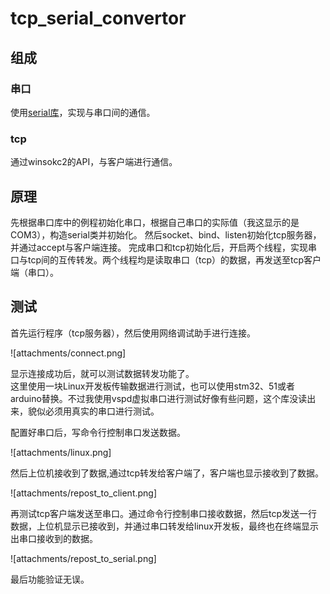 # tcp_serial_convertor

## 组成  
### 串口
使用[serial库](https://github.com/wjwwood/serial)，实现与串口间的通信。
### tcp
通过winsokc2的API，与客户端进行通信。

## 原理
先根据串口库中的例程初始化串口，根据自己串口的实际值（我这显示的是COM3），构造serial类并初始化。
然后socket、bind、listen初始化tcp服务器，并通过accept与客户端连接。
完成串口和tcp初始化后，开启两个线程，实现串口与tcp间的互传转发。两个线程均是读取串口（tcp）的数据，再发送至tcp客户端（串口）。

## 测试
首先运行程序（tcp服务器），然后使用网络调试助手进行连接。

![attachments/connect.png]

显示连接成功后，就可以测试数据转发功能了。  
这里使用一块Linux开发板传输数据进行测试，也可以使用stm32、51或者arduino替换。不过我使用vspd虚拟串口进行测试好像有些问题，这个库没读出来，貌似必须用真实的串口进行测试。  

配置好串口后，写命令行控制串口发送数据。

![attachments/linux.png]

然后上位机接收到了数据,通过tcp转发给客户端了，客户端也显示接收到了数据。

![attachments/repost_to_client.png]

再测试tcp客户端发送至串口。通过命令行控制串口接收数据，然后tcp发送一行数据，上位机显示已接收到，并通过串口转发给linux开发板，最终也在终端显示出串口接收到的数据。  

![attachments/repost_to_serial.png]

最后功能验证无误。